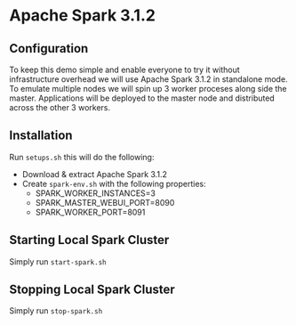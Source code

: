 # Apache Spark 3.1.2

## Configuration
To keep this demo simple and enable everyone to try it without infrastructure overhead we will use Apache Spark 3.1.2 in standalone mode.  To emulate multiple nodes we will spin up 3 worker proceses along side the master.  Applications will be deployed to the master node and distributed across the other 3 workers.

## Installation
Run `setups.sh` this will do the following:
* Download & extract Apache Spark 3.1.2
* Create `spark-env.sh` with the following properties:
  * SPARK_WORKER_INSTANCES=3
  * SPARK_MASTER_WEBUI_PORT=8090
  * SPARK_WORKER_PORT=8091

## Starting Local Spark Cluster
Simply run `start-spark.sh`

## Stopping Local Spark Cluster
Simply run `stop-spark.sh`